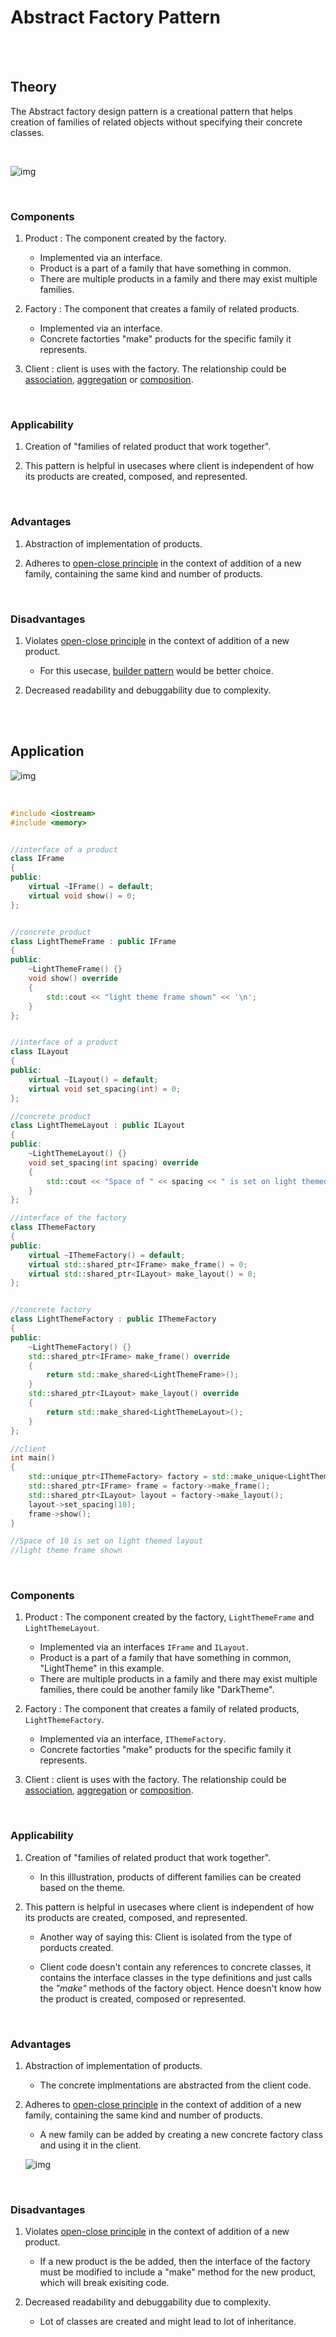 # Abstract Factory Pattern

<br>
<br>

## Theory

The Abstract factory design pattern is a creational pattern that helps creation of families of related objects without specifying their concrete classes.

<br>

![img](./_assets/abstract-factory-1.png)

<br>

### Components

1. Product : The component created by the factory.

   - Implemented via an interface.
   - Product is a part of a family that have something in common.
   - There are multiple products in a family and there may exist multiple families.

1. Factory : The component that creates a family of related products.

   - Implemented via an interface.
   - Concrete factorties "make" products for the specific family it represents.

1. Client : client is uses with the factory. The relationship could be [association](../../object-oriented-programming/object-relationships.md#association), [aggregation](../../object-oriented-programming/object-relationships.md#aggregation) or [composition](../../object-oriented-programming/object-relationships.md#composition).

<br>

### Applicability

1. Creation of "families of related product that work together".

2. This pattern is helpful in usecases where client is independent of how its products are created, composed, and represented.

<br>

### Advantages

1. Abstraction of implementation of products.

1. Adheres to [open-close principle](../../object-oriented-programming/principles.md#open-close-principle) in the context of addition of a new family, containing the same kind and number of products.

<br>

### Disadvantages

1. Violates [open-close principle](../../object-oriented-programming/principles.md#open-close-principle) in the context of addition of a new product.

   - For this usecase, [builder pattern](./builder.md) would be better choice.

1. Decreased readability and debuggability due to complexity.

<br>
<br>

## Application

![img](./_assets/abstract-factory-2.png)

<br>

```cpp
#include <iostream>
#include <memory>


//interface of a product
class IFrame
{
public:
    virtual ~IFrame() = default;
    virtual void show() = 0;
};


//concrete product
class LightThemeFrame : public IFrame
{
public:
    ~LightThemeFrame() {}
    void show() override
    {
        std::cout << "light theme frame shown" << '\n';
    }
};


//interface of a product
class ILayout
{
public:
    virtual ~ILayout() = default;
    virtual void set_spacing(int) = 0;
};

//concrete product
class LightThemeLayout : public ILayout
{
public:
    ~LightThemeLayout() {}
    void set_spacing(int spacing) override
    {
        std::cout << "Space of " << spacing << " is set on light themed layout." << '\n';
    }
};

//interface of the factory
class IThemeFactory
{
public:
    virtual ~IThemeFactory() = default;
    virtual std::shared_ptr<IFrame> make_frame() = 0;
    virtual std::shared_ptr<ILayout> make_layout() = 0;
};


//concrete factory
class LightThemeFactory : public IThemeFactory
{
public:
    ~LightThemeFactory() {}
    std::shared_ptr<IFrame> make_frame() override
    {
        return std::make_shared<LightThemeFrame>();
    }
    std::shared_ptr<ILayout> make_layout() override
    {
        return std::make_shared<LightThemeLayout>();
    }
};

//client
int main()
{
    std::unique_ptr<IThemeFactory> factory = std::make_unique<LightThemeFactory>();
    std::shared_ptr<IFrame> frame = factory->make_frame();
    std::shared_ptr<ILayout> layout = factory->make_layout();
    layout->set_spacing(10);
    frame->show();
}

//Space of 10 is set on light themed layout
//light theme frame shown
```

<br>

### Components

1. Product : The component created by the factory, `LightThemeFrame` and `LightThemeLayout`.

   - Implemented via an interfaces `IFrame` and `ILayout`.
   - Product is a part of a family that have something in common, "LightTheme" in this example.
   - There are multiple products in a family and there may exist multiple families, there could be another family like "DarkTheme".

1. Factory : The component that creates a family of related products, `LightThemeFactory`.

   - Implemented via an interface, `IThemeFactory`.
   - Concrete factorties "make" products for the specific family it represents.

1. Client : client is uses with the factory. The relationship could be [association](../../object-oriented-programming/object-relationships.md#association), [aggregation](../../object-oriented-programming/object-relationships.md#aggregation) or [composition](../../object-oriented-programming/object-relationships.md#composition).

<br>

### Applicability

1. Creation of "families of related product that work together".

   - In this illlustration, products of different families can be created based on the theme.

2. This pattern is helpful in usecases where client is independent of how its products are created, composed, and represented.

   - Another way of saying this: Client is isolated from the type of porducts created.

   - Client code doesn't contain any references to concrete classes, it contains the interface classes in the type definitions and just calls the _"make"_ methods of the factory object. Hence doesn't know how the product is created, composed or represented.

<br>

### Advantages

1. Abstraction of implementation of products.

   - The concrete implmentations are abstracted from the client code.

1. Adheres to [open-close principle](../../object-oriented-programming/principles.md#open-close-principle) in the context of addition of a new family, containing the same kind and number of products.

   - A new family can be added by creating a new concrete factory class and using it in the client.

   ![img](./_assets/abstract-factory-3.png)

<br>

### Disadvantages

1. Violates [open-close principle](../../object-oriented-programming/principles.md#open-close-principle) in the context of addition of a new product.

   - If a new product is the be added, then the interface of the factory must be modified to include a "make" method for the new product, which will break exisiting code.

1. Decreased readability and debuggability due to complexity.
   - Lot of classes are created and might lead to lot of inheritance.

